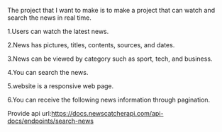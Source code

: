 The project that I want to make is to make a project that can watch and search the news in real time.

1.Users can watch the latest news.

2.News has pictures, titles, contents, sources, and dates.

3.News can be viewed by category such as sport, tech, and business.

4.You can search the news.

5.website is a responsive web page.

6.You can receive the following news information through pagination.

Provide api url:https://docs.newscatcherapi.com/api-docs/endpoints/search-news
